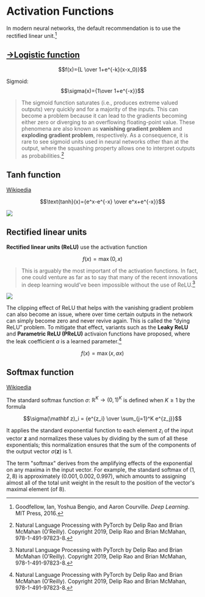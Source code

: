 # Activation Functions
In modern neural networks, the default recommendation is to use the rectified linear unit.[^deeplearning]

## [→Logistic function](https://github.com/Chaoses-Ib/Mathematics/blob/main/Analysis/Functions/Logistic%20Function.md)
$$f(x)={L \over 1+e^{-k}(x-x_0)}$$

Sigmoid:
$$\sigma(x)={1\over 1+e^{-x}}$$

> The sigmoid function saturates (i.e., produces extreme valued outputs) very quickly and for a majority of the inputs. This can become a problem because it can lead to the gradients becoming either zero or diverging to an overflowing floating-point value. These phenomena are also known as **vanishing gradient problem** and **exploding gradient problem**, respectively. As a consequence, it is rare to see sigmoid units used in neural networks other than at the output, where the squashing property allows one to interpret outputs as probabilities.[^nlppytorch]

## Tanh function
[Wikipedia](https://en.wikipedia.org/wiki/Hyperbolic_functions)

$$\text{tanh}(x)={e^x-e^{-x} \over e^x+e^{-x}}$$

![](https://upload.wikimedia.org/wikipedia/commons/7/76/Sinh_cosh_tanh.svg)

## Rectified linear units
**Rectified linear units (ReLU)** use the activation function

$$f(x)=\max(0,x)$$

> This is arguably the most important of the activation functions. In fact, one could venture as far as to say that many of the recent innovations in deep learning would’ve been impossible without the use of ReLU.[^nlppytorch]

![](https://upload.wikimedia.org/wikipedia/commons/4/42/ReLU_and_GELU.svg)

The clipping effect of ReLU that helps with the vanishing gradient problem can also become an issue, where over time certain outputs in the network can simply become zero and never revive again. This is called the “dying ReLU” problem. To mitigate that effect, variants such as the **Leaky ReLU** and **Parametric ReLU (PReLU)** activaion functions have proposed, where the leak coefficient $a$ is a learned parameter.[^nlppytorch]

$$f(x)=\max(x,ax)$$

## Softmax function
[Wikipedia](https://en.wikipedia.org/wiki/Softmax_function)

The standard softmax function $\sigma$: $\mathbb{R}^K\to (0,1)^K$ is defined when $K\ge 1$ by the formula

$$\sigma(\mathbf z)_i = {e^{z_i} \over \sum_{j=1}^K e^{z_j}}$$

It applies the standard exponential function to each element $z_i$ of the input vector $\mathbf{z}$ and normalizes these values by dividing by the sum of all these exponentials; this normalization ensures that the sum of the components of the output vector $\sigma(\mathbf z)$ is $1$.

The term "softmax" derives from the amplifying effects of the exponential on any maxima in the input vector. For example, the standard softmax of $(1,2,8)$ is approximately $(0.001,0.002,0.997)$, which amounts to assigning almost all of the total unit weight in the result to the position of the vector's maximal element (of $8$).


[^deeplearning]: Goodfellow, Ian, Yoshua Bengio, and Aaron Courville. _Deep Learning_. MIT Press, 2016.
[^nlppytorch]: Natural Language Processing with
PyTorch by Delip Rao and Brian McMahan (O’Reilly). Copyright 2019, Delip Rao
and Brian McMahan, 978-1-491-97823-8.